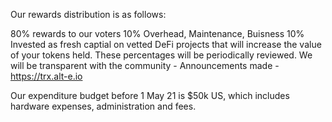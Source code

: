 Our rewards distribution is as follows:

80% rewards to our voters
10% Overhead, Maintenance, Buisness
10% Invested as fresh captial on vetted DeFi projects that will increase the value of your tokens held.
These percentages will be periodically reviewed. We will be transparent with the community - Announcements made - https://trx.alt-e.io

Our expenditure budget before 1 May 21 is $50k US, which includes hardware expenses, administration and fees.
